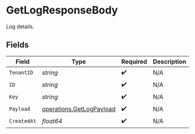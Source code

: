 # GetLogResponseBody

Log details.


## Fields

| Field                                                                | Type                                                                 | Required                                                             | Description                                                          |
| -------------------------------------------------------------------- | -------------------------------------------------------------------- | -------------------------------------------------------------------- | -------------------------------------------------------------------- |
| `TenantID`                                                           | *string*                                                             | :heavy_check_mark:                                                   | N/A                                                                  |
| `ID`                                                                 | *string*                                                             | :heavy_check_mark:                                                   | N/A                                                                  |
| `Key`                                                                | *string*                                                             | :heavy_check_mark:                                                   | N/A                                                                  |
| `Payload`                                                            | [operations.GetLogPayload](../../models/operations/getlogpayload.md) | :heavy_check_mark:                                                   | N/A                                                                  |
| `CreatedAt`                                                          | *float64*                                                            | :heavy_check_mark:                                                   | N/A                                                                  |